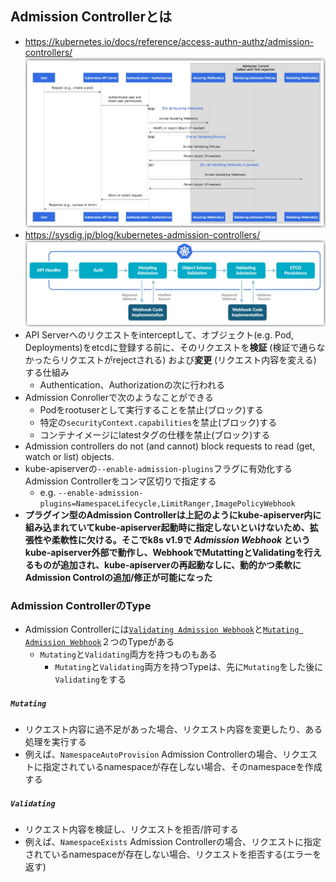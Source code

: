 ## Admission Controllerとは
- https://kubernetes.io/docs/reference/access-authn-authz/admission-controllers/  
  ![](./image/admission_controller.jpg)
- https://sysdig.jp/blog/kubernetes-admission-controllers/  
  ![](./image/admission_controller_2.jpg)
- API Serverへのリクエストをinterceptして、オブジェクト(e.g. Pod, Deployments)をetcdに登録する前に、そのリクエストを**検証** (検証で通らなかったらリクエストがrejectされる) および**変更** (リクエスト内容を変える) する仕組み
  - Authentication、Authorizationの次に行われる
- Admission Conrollerで次のようなことができる
  - Podをrootuserとして実行することを禁止(ブロック)する
  - 特定の`securityContext.capabilities`を禁止(ブロック)する
  - コンテナイメージにlatestタグの仕様を禁止(ブロック)する
- Admission controllers do not (and cannot) block requests to read (get, watch or list) objects.
- kube-apiserverの`--enable-admission-plugins`フラグに有効化するAdmission Controllerをコンマ区切りで指定する
  - e.g. `--enable-admission-plugins=NamespaceLifecycle,LimitRanger,ImagePolicyWebhook`
- **プラグイン型のAdmission Controllerは上記のようにkube-apiserver内に組み込まれていてkube-apiserver起動時に指定しないといけないため、拡張性や柔軟性に欠ける。そこでk8s v1.9で _Admission Webhook_ というkube-apiserver外部で動作し、WebhookでMutattingとValidatingを行えるものが追加され、kube-apiserverの再起動なしに、動的かつ柔軟にAdmission Controlの追加/修正が可能になった**

### Admission ControllerのType
- Admission Controllerには[`Validating Admission Webhook`](https://kubernetes.io/docs/reference/access-authn-authz/admission-controllers/#validatingadmissionwebhook)と[`Mutating Admission Webhook`](https://kubernetes.io/docs/reference/access-authn-authz/admission-controllers/#mutatingadmissionwebhook)２つのTypeがある
  - `Mutating`と`Validating`両方を持つものもある
    - `Mutating`と`Validating`両方を持つTypeは、先に`Mutating`をした後に`Validating`をする

##### `Mutating`
- リクエスト内容に過不足があった場合、リクエスト内容を変更したり、ある処理を実行する
- 例えば、`NamespaceAutoProvision` Admission Controllerの場合、リクエストに指定されているnamespaceが存在しない場合、そのnamespaceを作成する

##### `Validating`
- リクエスト内容を検証し、リクエストを拒否/許可する
- 例えば、`NamespaceExists` Admission Controllerの場合、リクエストに指定されているnamespaceが存在しない場合、リクエストを拒否する(エラーを返す)